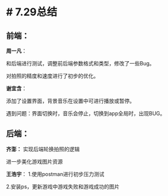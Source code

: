 ﻿# # 7.29总结

## 前端：
**周一凡**：

和后端进行测试，调整前后端参数格式和类型，修改了一些Bug。

对拍照的精度和速度进行了初步的优化。

**谢宜含**：

添加了设置界面，背景音乐在设置中可进行播放或暂停。

遇到问题：界面切换时，音乐会停止，切换到app全局时，出现BUG。

## 后端：
**齐澎：**
实现后端轮换拍照的逻辑

进一步美化游戏图片资源

**王浩宇**：
1.使用postman进行初步压力测试

2.安装ps，更新游戏中游戏失败和游戏成功的图片

